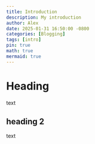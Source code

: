 ```yaml
---
title: Introduction
description: My introduction
author: Alex
date: 2025-01-31 16:50:00 -0800
categories: [Blogging]
tags: [intro]
pin: true
math: true
mermaid: true
---
```


# Heading
text

## heading 2
text
